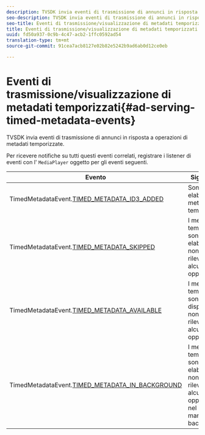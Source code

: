 ```yaml
---
description: TVSDK invia eventi di trasmissione di annunci in risposta a operazioni di metadati temporizzate.
seo-description: TVSDK invia eventi di trasmissione di annunci in risposta a operazioni di metadati temporizzate.
seo-title: Eventi di trasmissione/visualizzazione di metadati temporizzati
title: Eventi di trasmissione/visualizzazione di metadati temporizzati
uuid: fd50a937-0c9b-4c47-acb2-1ffc0592ad54
translation-type: tm+mt
source-git-commit: 91cea7acb8127e02b82e5242b9ad6ab0d12ce0eb

---
```



# Eventi di trasmissione/visualizzazione di metadati temporizzati{#ad-serving-timed-metadata-events}

TVSDK invia eventi di trasmissione di annunci in risposta a operazioni di metadati temporizzate.

Per ricevere notifiche su tutti questi eventi correlati, registrare i listener di eventi con l&#39; `MediaPlayer` oggetto per gli eventi seguenti.

| Evento | Significato |
|---|---|
| TimedMetadataEvent.[TIMED_METADATA_ID3_ADDED](https://help.adobe.com/en_US/primetime/api/psdk/asdoc-dhls_1.4/com/adobe/mediacore/events/TimedMetadataEvent.html#TIMED_METADATA_ID3_ADDED) | Sono stati elaborati metadati ID3 temporizzati. |
| TimedMetadataEvent.[TIMED_METADATA_SKIPPED](https://help.adobe.com/en_US/primetime/api/psdk/asdoc-dhls_1.4/com/adobe/mediacore/events/TimedMetadataEvent.html#TIMED_METADATA_SKIPPED) | I metadati temporizzati sono stati elaborati e non è stata rilevata alcuna opportunità. |
| TimedMetadataEvent.[TIMED_METADATA_AVAILABLE](https://help.adobe.com/en_US/primetime/api/psdk/asdoc-dhls_2.3/com/adobe/tvsdk/mediacore/events/TimedMetadataEvent.html#TIMED_METADATA_AVAILABLE) | I metadati temporizzati sono disponibili e non è stata rilevata alcuna opportunità. |
| TimedMetadataEvent.[TIMED_METADATA_IN_BACKGROUND](https://help.stage.adobe.com/en_US/primetime/api/psdk/asdoc-dhls_2.3/com/adobe/tvsdk/mediacore/events/TimedMetadataEvent.html#TIMED_METADATA_IN_BACKGROUND) | I metadati temporizzati sono stati elaborati e non è stata rilevata alcuna opportunità nel manifesto in background. |